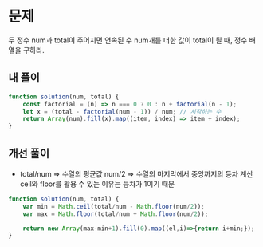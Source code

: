 # 문제
 두 정수 num과 total이 주어지면 연속된 수 num개를 더한 값이 total이 될 때, 정수 배열을 구하라.

## 내 풀이
```js
function solution(num, total) {
    const factorial = (n) => n === 0 ? 0 : n + factorial(n - 1);
    let x = (total - factorial(num - 1)) / num; // 시작하는 수
    return Array(num).fill(x).map((item, index) => item + index);
}
```

## 개선 풀이
- total/num => 수열의 평균값 num/2 => 수열의 마지막에서 중앙까지의 등차 계산 ceil와 floor를 활용 수 있는 이유는 등차가 1이기 때문
```js
function solution(num, total) {
    var min = Math.ceil(total/num - Math.floor(num/2));
    var max = Math.floor(total/num + Math.floor(num/2));

    return new Array(max-min+1).fill(0).map((el,i)=>{return i+min;});
}
```